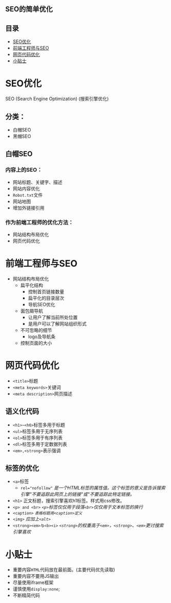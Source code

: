 SEO的简单优化
---
## 目录
- [SEO优化](#SEO优化)
- [前端工程师与SEO](#前端工程师与SEO)
- [网页代码优化](#网页代码优化)
- [小贴士](#小贴士)
# SEO优化

SEO (Search Engine Optimization) (搜索引擎优化)

## 分类：
- 白帽SEO
- 黑帽SEO

## 白帽SEO
### 内容上的SEO：
- 网站标题、关键字、描述
- 网站内容优化
- `Robot.txt`文件
- 网站地图
- 增加外链接引用

### 作为前端工程师的优化方法：
- 网站结构布局优化
- 网页代码优化

# 前端工程师与SEO

- 网站结构布局优化
    - 扁平化结构
        - 控制首页链接数量
        - 扁平化的目录层次
        - 导航SEO优化
    - 面包屑导航
        - 让用户了解当前所处位置
        - 是用户可以了解网站组织形式
    - 不可忽略的细节
        - logo及导航条
    - 控制页面的大小

# 网页代码优化

- `<title>`标题
- `<meta keywords>`关键词
- `<meta description>`网页描述

## 语义化代码
- `<h1>~<h6>`标签多用于标题
- `<ul>`标签多用于无序列表
- `<ol>`标签多用于有序列表
- `<dl>`标签多用于定数据列表
- `<em>,<strong>`表示强调

## 标签的优化
- `<a>`标签
    - `rel="nofollow"` *是一个HTML标签的属性值。这个标签的意义是告诉搜索引擎"不要追踪此网页上的链接"或"不要追踪此特定链接。*
- `<h1>` 正文标题，搜索引擎喜欢h1标签。样式用css修改。
- `<p> and <br>` *`<p>`标签仅仅用于段落`<br>`仅仅用于文本标签的换行*
- `<caption>` *`表格标题用<caption>定义`*
- `<img>` *应加上`<alt>`*
- `<strong><em>与<b><i>`  *`<strong>`的权重高于`<em>`，`<strong>`、`<em>`更讨搜索引擎喜欢*

# 小贴士
- 重要内容`HTML`代码放在最前面。(主要代码优先读取)
- 重要内容不要用JS输出
- 尽量使用iframe框架
- 谨慎使用`display:none`;
- 不断精简代码
